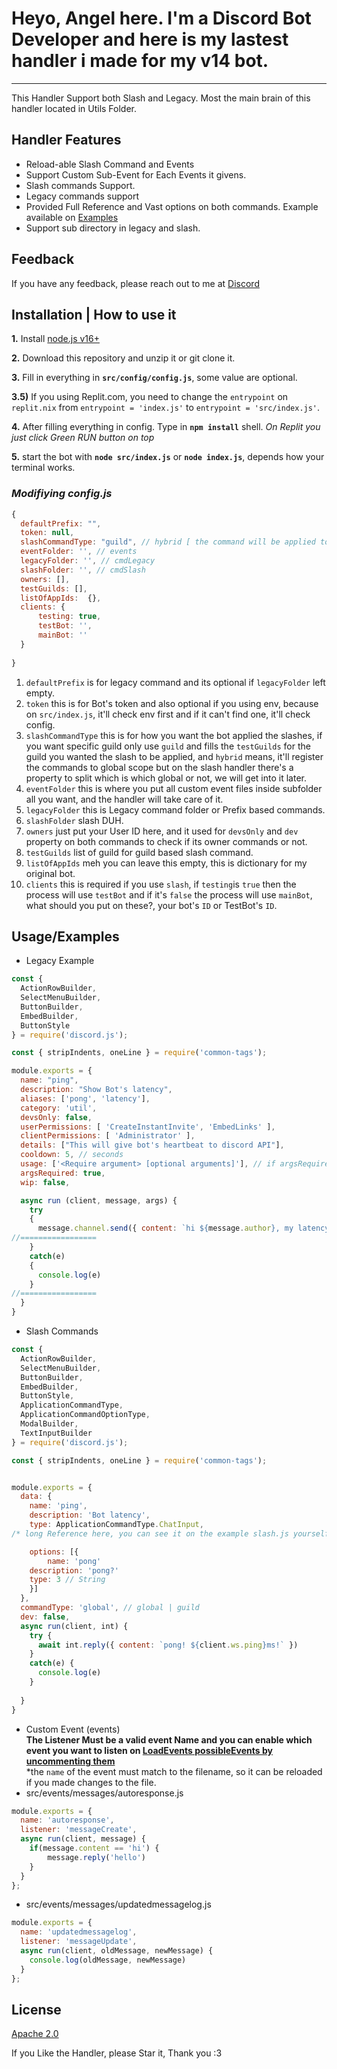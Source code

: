 
# Heyo, Angel here. I'm a Discord Bot Developer and here is my lastest handler i made for my v14 bot.
---
This Handler Support both Slash and Legacy. Most the main brain of this handler located in Utils Folder.


## Handler Features

- Reload-able Slash Command and Events
- Support Custom Sub-Event for Each Events it givens.
- Slash commands Support.
- Legacy commands support
- Provided Full Reference and Vast options on both commands. Example available on [Examples](https://github.com/Angelix1/v14-handler/tree/main/src/examples/)
- Support sub directory in legacy and slash.

## Feedback

If you have any feedback, please reach out to me at [Discord](https://discord.com/users/692632336961110087)


## **Installation | How to use it**

**1.** Install [node.js v16+](https://nodejs.org/en/)

**2.** Download this repository and unzip it or git clone it.

**3.** Fill in everything in **`src/config/config.js`**, some value are optional.

**3.5)** If you using Replit.com, you need to change the `entrypoint` on `replit.nix` from `entrypoint = 'index.js'` to `entrypoint = 'src/index.js'`.

**4.** After filling everything in config. Type in **`npm install`** shell. *On Replit you just click Green RUN button on top*

**5.** start the bot with **`node src/index.js`** or **`node index.js`**, depends how your terminal works.
<br/>

### _Modifiying config.js_

```javascript
{
  defaultPrefix: "",
  token: null,
  slashCommandType: "guild", // hybrid [ the command will be applied to global scope ] | guild [ the command only will be applied to testGuilds ]
  eventFolder: '', // events
  legacyFolder: '', // cmdLegacy
  slashFolder: '', // cmdSlash
  owners: [],
  testGuilds: [],
  listOfAppIds:  {},
  clients: {
	  testing: true,
	  testBot: '',
	  mainBot: ''
  }
  
}
```
1. `defaultPrefix` is for legacy command and its optional if `legacyFolder` left empty.
2. `token` this is for Bot's token and also optional if you using env, because on `src/index.js`, it'll check env first and if it can't find one, it'll check config.
3. `slashCommandType` this is for how you want the bot applied the slashes, if you want specific guild only use `guild` and fills the `testGuilds` for the guild you wanted the slash to be applied, and `hybrid` means, it'll register the commands to global scope but on the slash handler there's a property to split which is which global or not, we will get into it later.
4. `eventFolder` this is where you put all custom event files inside subfolder all you want, and the handler will take care of it.
5. `legacyFolder` this is Legacy command folder or Prefix based commands.
6. `slashFolder` slash DUH.
7. `owners` just put your User ID here, and it used for `devsOnly` and `dev` property on both commands to check if its owner commands or not.
8. `testGuilds` list of guild for guild based slash command.
9. `listOfAppIds` meh you can leave this empty, this is dictionary for my original bot.
10. `clients` this is required if you use `slash`, if `testing`is `true` then the process will use `testBot` and if it's `false` the process will use `mainBot`, what should you put on these?, your bot's `ID` or TestBot's `ID`.

## Usage/Examples

- Legacy Example
```javascript
const { 
  ActionRowBuilder, 
  SelectMenuBuilder, 
  ButtonBuilder, 
  EmbedBuilder,
  ButtonStyle
} = require('discord.js');

const { stripIndents, oneLine } = require('common-tags');

module.exports = {    
  name: "ping", 
  description: "Show Bot's latency",
  aliases: ['pong', 'latency'],
  category: 'util',
  devsOnly: false,
  userPermissions: [ 'CreateInstantInvite', 'EmbedLinks' ], 
  clientPermissions: [ 'Administrator' ], 
  details: ["This will give bot's heartbeat to discord API"],
  cooldown: 5, // seconds
  usage: ['<Require argument> [optional arguments]'], // if argsRequired is true then this param required
  argsRequired: true,
  wip: false,

  async run (client, message, args) {
    try
    {
      message.channel.send({ content: `hi ${message.author}, my latency is ${client.ws.ping}` })
//=================
    }
    catch(e)
    {
      console.log(e)
    }      
//=================
  }
}

```
- Slash Commands
```javascript
const { 
  ActionRowBuilder, 
  SelectMenuBuilder, 
  ButtonBuilder, 
  EmbedBuilder,
  ButtonStyle,
  ApplicationCommandType, 
  ApplicationCommandOptionType, 
  ModalBuilder, 
  TextInputBuilder
} = require('discord.js');

const { stripIndents, oneLine } = require('common-tags');


module.exports = {
  data: {
    name: 'ping',
    description: 'Bot latency',
    type: ApplicationCommandType.ChatInput,
/* long Reference here, you can see it on the example slash.js yourself */

    options: [{
    	name: 'pong'
	description: 'pong?'
	type: 3 // String
	}]
  },
  commandType: 'global', // global | guild
  dev: false,
  async run(client, int) {
    try {
      await int.reply({ content: `pong! ${client.ws.ping}ms!` })
    }
    catch(e) {
      console.log(e)
    }
    
  }
}
```
- Custom Event (events) <br>
**The Listener Must be a valid event Name and you can enable which event you want to listen on [LoadEvents possibleEvents by uncommenting them](https://github.com/Angelix1/v14-handler/tree/main/src/utils)** <br>
*the `name` of the event must match to the filename, so it can be reloaded if you made changes to the file.
- src/events/messages/autoresponse.js
```javascript
module.exports = {
  name: 'autoresponse',
  listener: 'messageCreate',
  async run(client, message) {
    if(message.content == 'hi') { 
    	message.reply('hello') 
    }
  }
};
```
- src/events/messages/updatedmessagelog.js
```javascript
module.exports = {
  name: 'updatedmessagelog',
  listener: 'messageUpdate',
  async run(client, oldMessage, newMessage) {
  	console.log(oldMessage, newMessage)
  }
};
```
## License

[Apache 2.0](https://choosealicense.com/licenses/apache-2.0/)

If you Like the Handler, please Star it, Thank you :3
